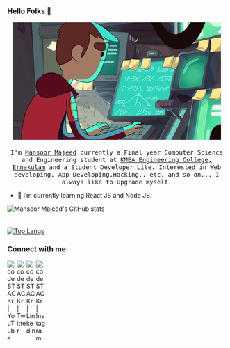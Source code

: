 ### Hello Folks 👋

 <p align="center">
 <img src = "computerProgrammer.gif">
  <br /><br />
  <samp>
    I'm <a href="https://www.linkedin.com/in/mansoor-majeed/">Mansoor Majeed</a> currently a Final year Computer Science and Engineering student at <a     href="http://www.kmeacollege.ac.in/">KMEA Engineering College, Ernakulam</a> and a Student Developer Lite. Interested in Web developing, App Developing,Hacking.. etc, and so on...
   I always like to Upgrade myself.
  </samp>
</p> 

- 🌱 I’m currently learning React JS and Node JS. 

<!--
**Mans22r/Mans22r** is a ✨ _special_ ✨ repository because its `README.md` (this file) appears on your GitHub profile.

Here are some ideas to get you started:

- 🔭 I’m currently studying at KMEA Engg collage, ERNAKULAM 
- 🌱 I’m currently learning  PROGRAMMING LANGUAGES
- 👯 I’m looking to collaborate on ...
- 🤔 I’m looking for help with ...
- 💬 Ask me about ...
- 📫 How to reach me: 
- 😄 Pronouns: ...
- ⚡ Fun fact: ...
-->

![Mansoor Majeed's GitHub stats](https://github-readme-stats.vercel.app/api?username=Mans22r&show_icons=true&theme=radical)
<br><br><br>
[![Top Langs](https://github-readme-stats.vercel.app/api/top-langs/?username=Mans22r)](https://github.com/Mans22r/github-readme-stats)
<!--
<br><br><br>
[![willianrod's wakatime stats](https://github-readme-stats.vercel.app/api/wakatime?username=Mans22r)](https://github.com/Mans22r/github-readme-stats)
-->



### Connect with me:

[<img align="left" alt="codeSTACKr | YouTube" width="22px" src="https://cdn.jsdelivr.net/npm/simple-icons@v3/icons/facebook.svg" />][facebook]
[<img align="left" alt="codeSTACKr | Twitter" width="22px" src="https://cdn.jsdelivr.net/npm/simple-icons@v3/icons/twitter.svg" />][twitter]
[<img align="left" alt="codeSTACKr | LinkedIn" width="22px" src="https://cdn.jsdelivr.net/npm/simple-icons@v3/icons/linkedin.svg" />][linkedin]
[<img align="left" alt="codeSTACKr | Instagram" width="22px" src="https://cdn.jsdelivr.net/npm/simple-icons@v3/icons/instagram.svg" />][instagram]


[twitter]: https://twitter.com/Mans22r
[facebook]: https://www.facebook.com/mansoor.majeed.731
[instagram]: https://instagram.com/_mans_22_r_/
[linkedin]: https://linkedin.com/in/mansoor-majeed/
